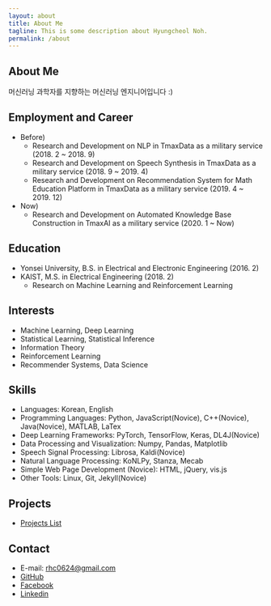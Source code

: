 ```yaml
---
layout: about
title: About Me
tagline: This is some description about Hyungcheol Noh.
permalink: /about
---
```


## About Me
머신러닝 과학자를 지향하는 머신러닝 엔지니어입니다 :)

## Employment and Career
- Before)
    - Research and Development on NLP in TmaxData as a military service (2018. 2 ~ 2018. 9)
    - Research and Development on Speech Synthesis in TmaxData as a military service (2018. 9 ~ 2019. 4)
    - Research and Development on Recommendation System for Math Education Platform in TmaxData as a military service (2019. 4 ~ 2019. 12)
- Now)
    - Research and Development on Automated Knowledge Base Construction in TmaxAI as a military service (2020. 1 ~ Now)

## Education
- Yonsei University, B.S. in Electrical and Electronic Engineering (2016. 2)
- KAIST, M.S. in Electrical Engineering (2018. 2)
  - Research on Machine Learning and Reinforcement Learning

## Interests
- Machine Learning, Deep Learning
- Statistical Learning, Statistical Inference
- Information Theory
- Reinforcement Learning
- Recommender Systems, Data Science

## Skills
- Languages: Korean, English
- Programming Languages: Python, JavaScript(Novice), C++(Novice), Java(Novice), MATLAB, LaTex
- Deep Learning Frameworks: PyTorch, TensorFlow, Keras, DL4J(Novice)
- Data Processing and Visualization: Numpy, Pandas, Matplotlib
- Speech Signal Processing: Librosa, Kaldi(Novice)
- Natural Language Processing: KoNLPy, Stanza, Mecab
- Simple Web Page Development (Novice): HTML, jQuery, vis.js
- Other Tools: Linux, Git, Jekyll(Novice)

## Projects
- [Projects List](https://hcnoh.github.io/projects)

## Contact
- E-mail: rhc0624@gmail.com
- [GitHub](https://github.com/hcnoh)
- [Facebook](https://www.facebook.com/profile.php?id=100002031927279)
- [Linkedin](https://www.linkedin.com/in/hyungcheol-noh-a9aa58142/)
